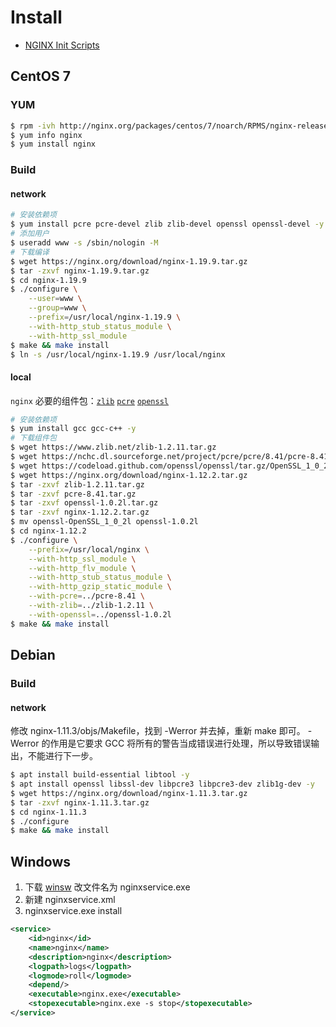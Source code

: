 # Install

- [NGINX Init Scripts](https://www.nginx.com/resources/wiki/start/topics/examples/initscripts/)

## CentOS 7

### YUM

```bash
$ rpm -ivh http://nginx.org/packages/centos/7/noarch/RPMS/nginx-release-centos-7-0.el7.ngx.noarch.rpm
$ yum info nginx
$ yum install nginx
```

### Build

#### network

```bash
# 安装依赖项
$ yum install pcre pcre-devel zlib zlib-devel openssl openssl-devel -y
# 添加用户
$ useradd www -s /sbin/nologin -M
# 下载编译
$ wget https://nginx.org/download/nginx-1.19.9.tar.gz
$ tar -zxvf nginx-1.19.9.tar.gz
$ cd nginx-1.19.9
$ ./configure \
    --user=www \
    --group=www \
    --prefix=/usr/local/nginx-1.19.9 \
    --with-http_stub_status_module \
    --with-http_ssl_module
$ make && make install
$ ln -s /usr/local/nginx-1.19.9 /usr/local/nginx
```

#### local

`nginx` 必要的组件包：[`zlib`](https://www.zlib.net/) [`pcre`](https://sourceforge.net/projects/pcre/files/pcre/) [`openssl`](https://github.com/openssl/openssl)

```bash
# 安装依赖项
$ yum install gcc gcc-c++ -y
# 下载组件包
$ wget https://www.zlib.net/zlib-1.2.11.tar.gz
$ wget https://nchc.dl.sourceforge.net/project/pcre/pcre/8.41/pcre-8.41.tar.gz
$ wget https://codeload.github.com/openssl/openssl/tar.gz/OpenSSL_1_0_2l -O openssl-1.0.2l.tar.gz
$ wget https://nginx.org/download/nginx-1.12.2.tar.gz
$ tar -zxvf zlib-1.2.11.tar.gz
$ tar -zxvf pcre-8.41.tar.gz
$ tar -zxvf openssl-1.0.2l.tar.gz
$ tar -zxvf nginx-1.12.2.tar.gz
$ mv openssl-OpenSSL_1_0_2l openssl-1.0.2l
$ cd nginx-1.12.2
$ ./configure \
    --prefix=/usr/local/nginx \
    --with-http_ssl_module \
    --with-http_flv_module \
    --with-http_stub_status_module \
    --with-http_gzip_static_module \
    --with-pcre=../pcre-8.41 \
    --with-zlib=../zlib-1.2.11 \
    --with-openssl=../openssl-1.0.2l
$ make && make install
```

## Debian

### Build

#### network

修改 nginx-1.11.3/objs/Makefile，找到 -Werror 并去掉，重新 make 即可。
 -Werror 的作用是它要求 GCC 将所有的警告当成错误进行处理，所以导致错误输出，不能进行下一步。

```bash
$ apt install build-essential libtool -y
$ apt install openssl libssl-dev libpcre3 libpcre3-dev zlib1g-dev -y
$ wget https://nginx.org/download/nginx-1.11.3.tar.gz
$ tar -zxvf nginx-1.11.3.tar.gz
$ cd nginx-1.11.3
$ ./configure
$ make && make install
```

## Windows

1. 下载 [winsw](https://github.com/winsw/winsw/releases/download/v2.1.2/WinSW.NET4.exe) 改文件名为 nginxservice.exe
2. 新建 nginxservice.xml
3. nginxservice.exe install

```xml
<service>
    <id>nginx</id>
    <name>nginx</name>
    <description>nginx</description>
    <logpath>logs</logpath>
    <logmode>roll</logmode>
    <depend/>
    <executable>nginx.exe</executable>
    <stopexecutable>nginx.exe -s stop</stopexecutable>
</service>
```

